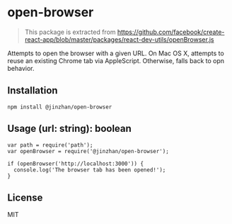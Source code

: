 # open-browser

> This package is extracted from
https://github.com/facebook/create-react-app/blob/master/packages/react-dev-utils/openBrowser.js

Attempts to open the browser with a given URL.
On Mac OS X, attempts to reuse an existing Chrome tab via AppleScript.
Otherwise, falls back to opn behavior.


## Installation

```
npm install @jinzhan/open-browser
```

## Usage (url: string): boolean

```
var path = require('path');
var openBrowser = require('@jinzhan/open-browser');

if (openBrowser('http://localhost:3000')) {
  console.log('The browser tab has been opened!');
}
```


## License

MIT
